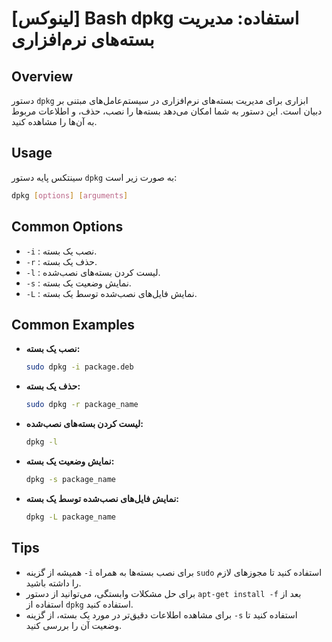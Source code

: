 # [لینوکس] Bash dpkg استفاده: مدیریت بسته‌های نرم‌افزاری

## Overview
دستور `dpkg` ابزاری برای مدیریت بسته‌های نرم‌افزاری در سیستم‌عامل‌های مبتنی بر دبیان است. این دستور به شما امکان می‌دهد بسته‌ها را نصب، حذف، و اطلاعات مربوط به آن‌ها را مشاهده کنید.

## Usage
سینتکس پایه دستور `dpkg` به صورت زیر است:

```bash
dpkg [options] [arguments]
```

## Common Options
- `-i` : نصب یک بسته.
- `-r` : حذف یک بسته.
- `-l` : لیست کردن بسته‌های نصب‌شده.
- `-s` : نمایش وضعیت یک بسته.
- `-L` : نمایش فایل‌های نصب‌شده توسط یک بسته.

## Common Examples
- **نصب یک بسته:**
  ```bash
  sudo dpkg -i package.deb
  ```

- **حذف یک بسته:**
  ```bash
  sudo dpkg -r package_name
  ```

- **لیست کردن بسته‌های نصب‌شده:**
  ```bash
  dpkg -l
  ```

- **نمایش وضعیت یک بسته:**
  ```bash
  dpkg -s package_name
  ```

- **نمایش فایل‌های نصب‌شده توسط یک بسته:**
  ```bash
  dpkg -L package_name
  ```

## Tips
- همیشه از گزینه `-i` برای نصب بسته‌ها به همراه `sudo` استفاده کنید تا مجوزهای لازم را داشته باشید.
- برای حل مشکلات وابستگی، می‌توانید از دستور `apt-get install -f` بعد از استفاده از `dpkg` استفاده کنید.
- برای مشاهده اطلاعات دقیق‌تر در مورد یک بسته، از گزینه `-s` استفاده کنید تا وضعیت آن را بررسی کنید.